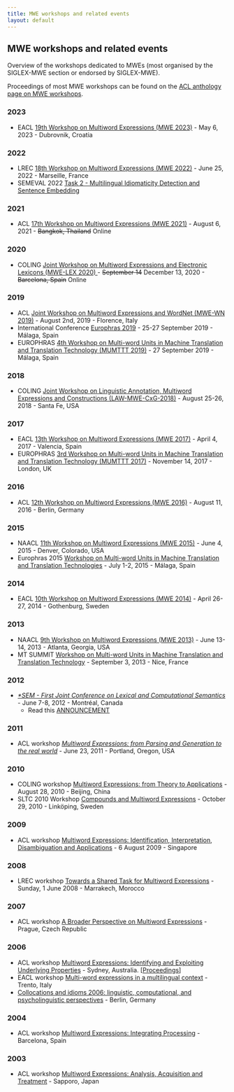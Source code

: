```yaml
---
title: MWE workshops and related events
layout: default
---
```


## MWE workshops and related events

Overview of the workshops dedicated to MWEs (most organised by the SIGLEX-MWE section or endorsed by SIGLEX-MWE).

Proceedings of most MWE workshops can be found on the [ACL anthology page on MWE workshops](https://www.aclweb.org/anthology/venues/mwe/).

### 2023

* EACL [19th Workshop on Multiword Expressions (MWE 2023)](../mwe2023) - May 6, 2023 - Dubrovnik, Croatia

### 2022

* LREC [18th Workshop on Multiword Expressions (MWE 2022)](../mwe2022) - June 25, 2022 - Marseille, France
* SEMEVAL 2022 [Task 2 - Multilingual Idiomaticity Detection and Sentence Embedding](https://sites.google.com/view/semeval2022task2-idiomaticity)

### 2021

* ACL [17th Workshop on Multiword Expressions (MWE 2021)](../mwe2021) - August 6, 2021 - <del>Bangkok, Thailand</del> Online

### 2020

* COLING [Joint Workshop on Multiword Expressions and Electronic Lexicons (MWE-LEX 2020) ](http://multiword.sourceforge.net/mwelex2020) - <del>September 14</del> December 13, 2020 - <del>Barcelona, Spain</del> Online

### 2019

* ACL [Joint Workshop on Multiword Expressions and WordNet (MWE-WN 2019)](http://multiword.sourceforge.net/mwewn2019) - August 2nd, 2019 - Florence, Italy
* International Conference [Europhras 2019](http://www.lexytrad.es/europhras2019) - 25-27 September 2019 - Málaga, Spain
* EUROPHRAS [4th Workshop on Multi-word Units in Machine Translation and Translation Technology (MUMTTT 2019)](http://www.lexytrad.es/europhras2019/mumttt-2019-2/) - 27 September 2019 - Málaga, Spain

### 2018

* COLING [Joint Workshop on Linguistic Annotation, Multiword Expressions and Constructions (LAW-MWE-CxG-2018)](http://multiword.sourceforge.net/lawmwecxg2018) - August 25-26, 2018 - Santa Fe, USA

### 2017

* EACL [13th Workshop on Multiword Expressions (MWE 2017)](http://multiword.sourceforge.net/mwe2017) - April 4, 2017 - Valencia, Spain
* EUROPHRAS [3rd Workshop on Multi-word Units in Machine Translation and Translation Technology (MUMTTT 2017)](http://rgcl.wlv.ac.uk/europhras2017/mumttt-2017/) - November 14, 2017 - London, UK

### 2016

* ACL [12th Workshop on Multiword Expressions (MWE 2016)](http://multiword.sourceforge.net/mwe2016) - August 11, 2016 - Berlin, Germany

### 2015

* NAACL [11th Workshop on Multiword Expressions (MWE 2015)](http://multiword.sourceforge.net/mwe2015) - June 4, 2015 - Denver, Colorado, USA
* Europhras 2015 [Workshop on Multi-word Units in Machine Translation and Translation Technologies](../legacy/mumttt2015) - July 1-2, 2015 - Málaga, Spain

### 2014

* EACL [10th Workshop on Multiword Expressions (MWE 2014)](http://multiword.sourceforge.net/mwe2014) - April 26-27, 2014 - Gothenburg, Sweden

### 2013

* NAACL [9th Workshop on Multiword Expressions (MWE 2013)](http://multiword.sourceforge.net/mwe2013) - June 13-14, 2013 - Atlanta, Georgia, USA
* MT SUMMIT [Workshop on Multi-word Units in Machine Translation and Translation Technology](../legacy/mumttt2013) - September 3, 2013 - Nice, France

### 2012

* [_*SEM - First Joint Conference on Lexical and Computational Semantics_](http://ixa2.si.ehu.es/starsem/) - June 7-8, 2012 - Montréal, Canada  
  - Read this [ANNOUNCEMENT](http://multiword.sourceforge.net/PHITE.php?sitesig=CONF&page=CONF_10_STARSEM_2012)

### 2011

* ACL workshop [_Multiword Expressions: from Parsing and Generation to the real world_](http://multiword.sourceforge.net/mwe2011) - June 23, 2011 - Portland, Oregon, USA

### 2010

* COLING workshop [Multiword Expressions: from Theory to Applications](http://multiword.sourceforge.net/mwe2010) - August 28, 2010 - Beijing, China
*   SLTC 2010 Workshop [Compounds and Multiword Expressions](../legacy/compound-ws) - October 29, 2010 - Linköping, Sweden

### 2009

* ACL workshop [Multiword Expressions: Identification, Interpretation, Disambiguation and Applications](http://multiword.sourceforge.net/mwe2009) - 6 August 2009 - Singapore

### 2008

* LREC workshop [Towards a Shared Task for Multiword Expressions](http://multiword.sourceforge.net/mwe2008) - Sunday, 1 June 2008 - Marrakech, Morocco

### 2007

* ACL workshop [A Broader Perspective on Multiword Expressions](http://multiword.sourceforge.net/mwe2007) - Prague, Czech Republic

### 2006

* ACL workshop [Multiword Expressions: Identifying and Exploiting Underlying Properties](http://www.inf.ufrgs.br/~avillavicencio/mwe-acl06.html) - Sydney, Australia. [[Proceedings](http://acl.ldc.upenn.edu/W/W06/#W06-1200)]
* EACL workshop [Multi-word expressions in a multilingual context](http://ucrel.lancs.ac.uk/EACL06MWEmc/) - Trento, Italy
* [Collocations and idioms 2006: linguistic, computational, and psycholinguistic perspectives](http://kollokationen.bbaw.de/htm/collconf2_en.html) - Berlin, Germany

### 2004

* ACL workshop [Multiword Expressions: Integrating Processing](https://www.aclweb.org/anthology/volumes/W04-04/)<!--(http://www.cl.cam.ac.uk/~alk23/mwe04/mwe.html)--> - Barcelona, Spain

### 2003

* ACL workshop [Multiword Expressions: Analysis, Acquisition and Treatment](https://www.aclweb.org/anthology/volumes/W03-18/)<!--(http://www.cl.cam.ac.uk/~alk23/mwe/mwe.html)--> - Sapporo, Japan
